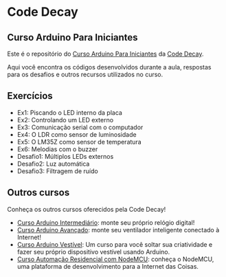 # Code Decay

## Curso Arduino Para Iniciantes

Este é o repositório do [Curso Arduino Para Iniciantes](http://www.codedecay.com.br/cursos/Curso-Arduino-Para-Iniciantes) da [Code Decay](http://www.codedecay.com.br).

Aqui você encontra os códigos desenvolvidos durante a aula, respostas para os desafios e outros recursos utilizados no curso.

## Exercícios

* Ex1: Piscando o LED interno da placa
* Ex2: Controlando um LED externo
* Ex3: Comunicação serial com o computador
* Ex4: O LDR como sensor de luminosidade
* Ex5: O LM35Z como sensor de temperatura
* Ex6: Melodias com o buzzer
* Desafio1: Múltiplos LEDs externos
* Desafio2: Luz automática
* Desafio3: Filtragem de ruído

## Outros cursos

Conheça os outros cursos oferecidos pela Code Decay!

* [Curso Arduino Intermediário](http://www.codedecay.com.br/cursos/Curso-Arduino-Intermediario): monte seu próprio relógio digital!
* [Curso Arduino Avançado](http://www.codedecay.com.br/cursos/Curso-Arduino-Avancado): monte seu ventilador inteligente conectado à Internet!
* [Curso Arduino Vestível](http://www.codedecay.com.br/cursos/Curso-Arduino-Vestivel): Um curso para você soltar sua criatividade e fazer seu próprio dispositivo vestível usando Arduino.
* [Curso Automação Residencial com NodeMCU](http://www.codedecay.com.br/cursos/Curso-Automacao-Residencial-com-NodeMCU): conheça o NodeMCU, uma plataforma de desenvolvimento para a Internet das Coisas.
